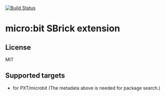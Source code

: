 [![Build Status](https://travis-ci.org/vengit/pxt-sbrick.svg?branch=master)](https://travis-ci.org/vengit/pxt-sbrick)

# micro:bit SBrick extension

## License

MIT

## Supported targets

* for PXT/microbit
(The metadata above is needed for package search.)
